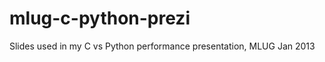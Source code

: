 mlug-c-python-prezi
===================

Slides used in my C vs Python performance presentation, MLUG Jan 2013